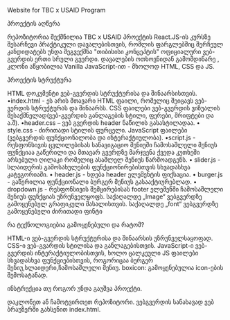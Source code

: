 Website for TBC x USAID Program

პროექტის აღწერა

რეპოზიტორია შექმნილია TBC x USAID პროექტის React.JS-ის კურსზე შესარჩევი პრაქტიკული დავალებისთვის, რომლის ფარგლებშიც შერჩეულ კანდიდატებს უნდა 
შეგვექმნა "თიბისისი კონცეპტის" ოფიციალური ვებ-გვერდის ერთი სრული გვერდი. დავალების ოთხოვნიდან გამომდინარე ,
კლონი აწყობილია Vanilla JavaScript-ით - მხოლოდ HTML, CSS და JS.

პროექტის სტრუქტურა

HTML დოკუმენტი ვებ-გვერდის სტრუქტურისა და შინაარსისთვის. •index.html - ეს არის მთავარი HTML ფაილი, რომელიც შეიცავს ვებ-ვერდის სტრუქტურას და შინაარსს.
CSS ფაილები ვებ-გვერდის ვიზუალის შესაქმნელად(ვებ-გვერდის განლაგების სტილი,  ფერები, შრიფტები და ა.შ).
 •header.css – ვებ გვერდის header ნაწილის გასასტილადაა.
 • style.css - ძირითადი სტილის ფურცელი.
JavaScript ფაილები (ვებგვერდის ფუნქციონალობა და ინტერაქტიულობა). 
•script.js - რესფონსივის ცვლილებისას სანავიგაციო მენიუში ჩამოსაშლელი მენიუს ფუნქციაა გაწერილი და მთავარ გვერდზე მარჯვენა ქვედა კუთხეში არსებული ღილაკი რომელიც ასაშლელ მენიუს წარმოადგენს.
• slider.js - სლაიდერის გამოსახულების ფუნქციონირებისთვის სხვადასხვა კატეგორიაში. 
• header.js - ხდება header ელემენტის ფიქსაცია.
• burger.js - გაწერილია ფუნქციონალი ბურგერ მენიუს გასააქტიურებლად.
• dropdown.js - რესფონსივის შემცირებისას footer ელემენში ჩამოსაშლელი მენიუს ფუნქციას უზრუნველყოფს.
საქაღალდე „Image“ ვებგვერდზე გამოყენებულ გრაფიკული მასალისთვის.
საქაღალდე „font“ ვებგვერდზე გამოყენებული ძირითადი ფინტი

რა ტექნოლოგიებია გამოყენებული და რატომ?

HTML-ი ვებ-გვერდის სტრუქტურისა და შინაარსის უზრუნველსაყოფად.
CSS-ი ვებ-გვარდის სტილისა და განლაგებისთვის.
JavaScript-ი ვებ-გვერდის ინტერაქტიულობისთვის, ხოლო ცალკეული JS ფაილები სხვადასხვა ფუნქციებისთვის, როგორიცაა  ბურგერ მენიუ,სლაიდერი,ჩამოსაშლელი მენიუ.
boxicon: გამოყენებულია icon-ების შემოსატანად.



ინსტრუქცია თუ როგორ უნდა გაუშვა პროექტი.

დაკლონეთ ან ჩამოტვირთეთ რეპოზიტორი.
ვებგვერდის სანახავად ვებ ბრაუზერში გახსენით index.html.

